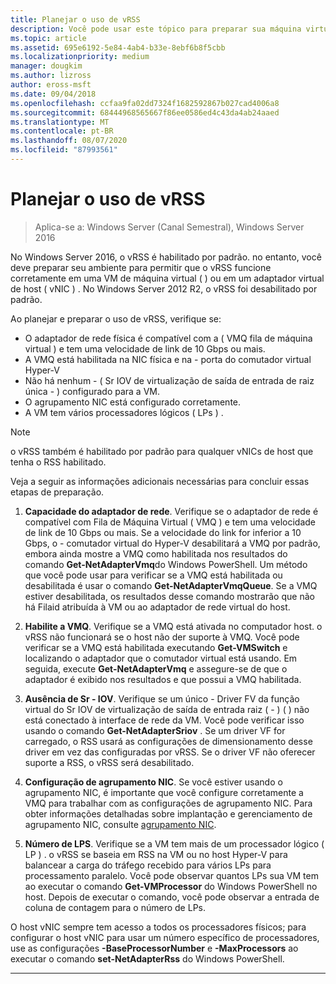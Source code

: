 ```yaml
---
title: Planejar o uso de vRSS
description: Você pode usar este tópico para preparar sua máquina virtual e o host Hyper-V para usar o vRSS no Windows Server 2016.
ms.topic: article
ms.assetid: 695e6192-5e84-4ab4-b33e-8ebf6b8f5cbb
ms.localizationpriority: medium
manager: dougkim
ms.author: lizross
author: eross-msft
ms.date: 09/04/2018
ms.openlocfilehash: ccfaa9fa02dd7324f1682592867b027cad4006a8
ms.sourcegitcommit: 68444968565667f86ee0586ed4c43da4ab24aaed
ms.translationtype: MT
ms.contentlocale: pt-BR
ms.lasthandoff: 08/07/2020
ms.locfileid: "87993561"
---
```

# <a name="plan-the-use-of-vrss"></a>Planejar o uso de vRSS

>Aplica-se a: Windows Server (Canal Semestral), Windows Server 2016

No Windows Server 2016, o vRSS é habilitado por padrão. no entanto, você deve preparar seu ambiente para permitir que o vRSS funcione corretamente em uma VM de máquina virtual \( \) ou em um adaptador virtual de host \( vNIC \) . No Windows Server 2012 R2, o vRSS foi desabilitado por padrão.

Ao planejar e preparar o uso de vRSS, verifique se:

- O adaptador de rede física é compatível com a \( VMQ fila de máquina virtual \) e tem uma velocidade de link de 10 Gbps ou mais.
- A VMQ está habilitada na NIC física e na \- porta do comutador virtual Hyper-V
- Não há nenhum \- \( Sr IOV de virtualização de saída de entrada de raiz única \- \) configurado para a VM.
- O agrupamento NIC está configurado corretamente.
- A VM tem vários processadores lógicos \( LPs \) .

>[!NOTE]
>o vRSS também é habilitado por padrão para qualquer vNICs de host que tenha o RSS habilitado.

Veja a seguir as informações adicionais necessárias para concluir essas etapas de preparação.

1. **Capacidade do adaptador de rede**. Verifique se o adaptador de rede é compatível com Fila de Máquina Virtual \( VMQ \) e tem uma velocidade de link de 10 Gbps ou mais. Se a velocidade do link for inferior a 10 Gbps, o \- comutador virtual do Hyper-V desabilitará a VMQ por padrão, embora ainda mostre a VMQ como habilitada nos resultados do comando **Get-NetAdapterVmq**do Windows PowerShell. Um método que você pode usar para verificar se a VMQ está habilitada ou desabilitada é usar o comando **Get-NetAdapterVmqQueue**.  Se a VMQ estiver desabilitada, os resultados desse comando mostrarão que não há Filaid atribuída à VM ou ao adaptador de rede virtual do host.

2. **Habilite a VMQ**. Verifique se a VMQ está ativada no computador host. o vRSS não funcionará se o host não der suporte à VMQ. Você pode verificar se a VMQ está habilitada executando **Get-VMSwitch** e localizando o adaptador que o comutador virtual está usando. Em seguida, execute **Get-NetAdapterVmq** e assegure-se de que o adaptador é exibido nos resultados e que possui a VMQ habilitada.

3. **Ausência de Sr \- IOV**. Verifique se um único \- Driver FV da função virtual do Sr IOV de virtualização de saída de entrada raiz \( \- \) \( \) não está conectado à interface de rede da VM. Você pode verificar isso usando o comando **Get-NetAdapterSriov** . Se um driver VF for carregado, o RSS usará as configurações de dimensionamento desse driver em vez das configuradas por vRSS. Se o driver VF não oferecer suporte a RSS, o vRSS será desabilitado.

4. **Configuração de agrupamento NIC**. Se você estiver usando o agrupamento NIC, é importante que você configure corretamente a VMQ para trabalhar com as configurações de agrupamento NIC. Para obter informações detalhadas sobre implantação e gerenciamento de agrupamento NIC, consulte [agrupamento NIC](../nic-teaming/nic-teaming.md).

5. **Número de LPS**. Verifique se a VM tem mais de um processador lógico \( LP \) . o vRSS se baseia em RSS na VM ou no host Hyper-V para balancear a carga do tráfego recebido para vários LPs para processamento paralelo. Você pode observar quantos LPs sua VM tem ao executar o comando **Get-VMProcessor** do Windows PowerShell no host. Depois de executar o comando, você pode observar a entrada de coluna de contagem para o número de LPs.

O host vNIC sempre tem acesso a todos os processadores físicos; para configurar o host vNIC para usar um número específico de processadores, use as configurações **-BaseProcessorNumber** e **-MaxProcessors** ao executar o comando **set-NetAdapterRss** do Windows PowerShell.

---